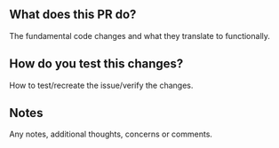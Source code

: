 ## What does this PR do?
The fundamental code changes and what they translate to functionally.

## How do you test this changes?
How to test/recreate the issue/verify the changes.

## Notes
Any notes, additional thoughts, concerns or comments.
